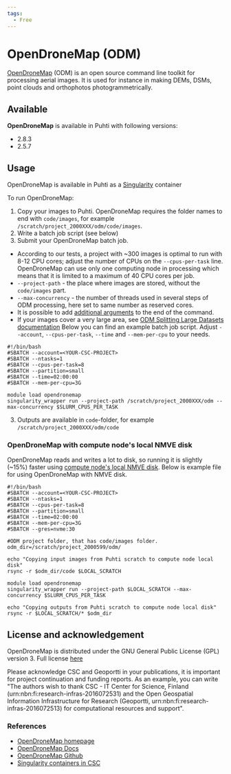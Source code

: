```yaml
---
tags:
  - Free
---
```


# OpenDroneMap (ODM)

[OpenDroneMap](https://www.opendronemap.org/) (ODM) is an open source command line toolkit for processing aerial images. It is used for instance in making DEMs, DSMs, point clouds and orthophotos photogrammetrically.

## Available

__OpenDroneMap__ is available in Puhti with following versions:

* 2.8.3
* 2.5.7

## Usage
OpenDroneMap is available in Puhti as a [Singularity](../computing/containers/run-existing.md) container

To run OpenDroneMap: 
1) Copy your images to Puhti. OpenDroneMap requires the folder names to end with `code/images`, for example `/scratch/project_2000XXX/odm/code/images`.
2) Write a batch job script (see below)
3) Submit your OpenDroneMap batch job. 

* According to our tests, a project with ~300 images is optimal to run with 8-12 CPU cores; adjust the number of CPUs on the `--cpus-per-task` line. OpenDroneMap can use only one computing node in processing which means that it is limited to a maximum of 40 CPU cores per job.
* `--project-path` - the place where images are stored, without the `code/images` part.
* `--max-concurrency` - the number of threads used in several steps of ODM processing, here set to same number as reserved cores. 
* It is possible to add [additional arguments](https://docs.opendronemap.org/arguments/) to the end of the command. 
* If your images cover a very large area, see [ODM Splitting Large Datasets documentation](https://docs.opendronemap.org/large/)
Below you can find an example batch job script. Adjust `--account`, `--cpus-per-task`, `--time` and `--mem-per-cpu` to your needs.
```
#!/bin/bash
#SBATCH --account=<YOUR-CSC-PROJECT>
#SBATCH --ntasks=1
#SBATCH --cpus-per-task=8
#SBATCH --partition=small
#SBATCH --time=02:00:00
#SBATCH --mem-per-cpu=3G

module load opendronemap
singularity_wrapper run --project-path /scratch/project_2000XXX/odm --max-concurrency $SLURM_CPUS_PER_TASK
```

3) Outputs are available in `code`-folder, for example `/scratch/project_2000XXX/odm/code`

### OpenDroneMap with compute node's local NMVE disk
OpenDroneMap reads and writes a lot to disk, so running it is slightly (~15%) faster using [compute node's local NMVE disk](../computing/running/creating-job-scripts-puhti.md#local-storage). Below is example file for using OpenDroneMap with NMVE disk.

```
#!/bin/bash
#SBATCH --account=<YOUR-CSC-PROJECT>
#SBATCH --ntasks=1
#SBATCH --cpus-per-task=8
#SBATCH --partition=small
#SBATCH --time=02:00:00
#SBATCH --mem-per-cpu=3G
#SBATCH --gres=nvme:30

#ODM project folder, that has code/images folder.
odm_dir=/scratch/project_2000599/odm/

echo "Copying input images from Puhti scratch to compute node local disk"
rsync -r $odm_dir/code $LOCAL_SCRATCH

module load opendronemap
singularity_wrapper run --project-path $LOCAL_SCRATCH --max-concurrency $SLURM_CPUS_PER_TASK

echo "Copying outputs from Puhti scratch to compute node local disk"
rsync -r $LOCAL_SCRATCH/* $odm_dir
```


## License and acknowledgement

OpenDroneMap is distributed under the GNU General Public License (GPL) version 3. Full license [here](https://github.com/OpenDroneMap/ODM/blob/master/LICENSE)

Please acknowledge CSC and Geoportti in your publications, it is important for project continuation and funding reports.
As an example, you can write "The authors wish to thank CSC - IT Center for Science, Finland (urn:nbn:fi:research-infras-2016072531) and the Open Geospatial Information Infrastructure for Research (Geoportti, urn:nbn:fi:research-infras-2016072513) for computational resources and support".

### References

* [OpenDroneMap homepage](https://opendronemap.org)
* [OpenDroneMap Docs](https://docs.opendronemap.org/)
* [OpenDroneMap Github](https://github.com/OpenDroneMap/ODM)
* [Singularity containers in CSC](../computing/containers/run-existing.md)



